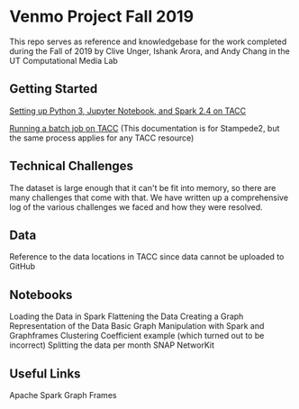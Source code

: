 # Venmo Project Fall 2019

This repo serves as reference and knowledgebase for the work completed during the Fall of 2019 by Clive Unger, Ishank Arora, and Andy Chang in the UT Computational Media Lab

## Getting Started
[Setting up Python 3, Jupyter Notebook, and Spark 2.4 on TACC](./TACC-Wrangler-Python-3-and-Spark-2-4-Setup.md)

[Running a batch job on TACC](https://portal.tacc.utexas.edu/user-guides/stampede2#slurm-job-scheduler)
(This documentation is for Stampede2, but the same process applies for any TACC resource)

## Technical Challenges
The dataset is large enough that it can't be fit into memory, so there are many challenges that come with that. We have written up a comprehensive log of the various challenges we faced and how they were resolved.

## Data
Reference to the data locations in TACC since data cannot be uploaded to GitHub

## Notebooks
Loading the Data in Spark
Flattening the Data
Creating a Graph Representation of the Data
Basic Graph Manipulation with Spark and Graphframes
Clustering Coefficient example (which turned out to be incorrect)
Splitting the data per month
SNAP
NetworKit

## Useful Links
Apache Spark
Graph Frames
